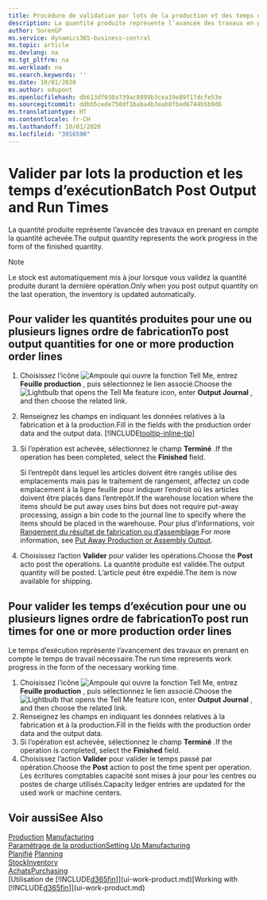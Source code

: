```yaml
---
title: Procédure de validation par lots de la production et des temps d’exécution | Microsoft Docs
description: La quantité produite représente l’avancée des travaux en prenant en compte la quantité achevée.
author: SorenGP
ms.service: dynamics365-business-central
ms.topic: article
ms.devlang: na
ms.tgt_pltfrm: na
ms.workload: na
ms.search.keywords: ''
ms.date: 10/01/2020
ms.author: edupont
ms.openlocfilehash: db613df030a739ac8899b3cea19e89f17dcfe53e
ms.sourcegitcommit: ddbb5cede750df1baba4b3eab8fbed6744b5b9d6
ms.translationtype: HT
ms.contentlocale: fr-CH
ms.lasthandoff: 10/01/2020
ms.locfileid: "3916590"
---
```

# <a name="batch-post-output-and-run-times"></a><span data-ttu-id="7945d-103">Valider par lots la production et les temps d’exécution</span><span class="sxs-lookup"><span data-stu-id="7945d-103">Batch Post Output and Run Times</span></span>
<span data-ttu-id="7945d-104">La quantité produite représente l’avancée des travaux en prenant en compte la quantité achevée.</span><span class="sxs-lookup"><span data-stu-id="7945d-104">The output quantity represents the work progress in the form of the finished quantity.</span></span>  

> [!NOTE]
> <span data-ttu-id="7945d-105">Le stock est automatiquement mis à jour lorsque vous validez la quantité produite durant la dernière opération.</span><span class="sxs-lookup"><span data-stu-id="7945d-105">Only when you post output quantity on the last operation, the inventory is updated automatically.</span></span>  

## <a name="to-post-output-quantities-for-one-or-more-production-order-lines"></a><span data-ttu-id="7945d-106">Pour valider les quantités produites pour une ou plusieurs lignes ordre de fabrication</span><span class="sxs-lookup"><span data-stu-id="7945d-106">To post output quantities for one or more production order lines</span></span>
1. <span data-ttu-id="7945d-107">Choisissez l’icône ![Ampoule qui ouvre la fonction Tell Me](media/ui-search/search_small.png "Dites-moi ce que vous voulez faire"), entrez **Feuille production** , puis sélectionnez le lien associé.</span><span class="sxs-lookup"><span data-stu-id="7945d-107">Choose the ![Lightbulb that opens the Tell Me feature](media/ui-search/search_small.png "Tell me what you want to do") icon, enter **Output Journal** , and then choose the related link.</span></span>  
2. <span data-ttu-id="7945d-108">Renseignez les champs en indiquant les données relatives à la fabrication et à la production.</span><span class="sxs-lookup"><span data-stu-id="7945d-108">Fill in the fields with the production order data and the output data.</span></span> [!INCLUDE[tooltip-inline-tip](includes/tooltip-inline-tip_md.md)]
3. <span data-ttu-id="7945d-109">Si l’opération est achevée, sélectionnez le champ **Terminé** .</span><span class="sxs-lookup"><span data-stu-id="7945d-109">If the operation has been completed, select the **Finished** field.</span></span>  

    <span data-ttu-id="7945d-110">Si l’entrepôt dans lequel les articles doivent être rangés utilise des emplacements mais pas le traitement de rangement, affectez un code emplacement à la ligne feuille pour indiquer l’endroit où les articles doivent être placés dans l’entrepôt.</span><span class="sxs-lookup"><span data-stu-id="7945d-110">If the warehouse location where the items should be put away uses bins but does not require put-away processing,  assign a bin code to the journal line to specify where the items should be placed in the warehouse.</span></span> <span data-ttu-id="7945d-111">Pour plus d’informations, voir [Rangement du résultat de fabrication ou d’assemblage](warehouse-how-to-put-away-production-output.md).</span><span class="sxs-lookup"><span data-stu-id="7945d-111">For more information, see [Put Away Production or Assembly Output](warehouse-how-to-put-away-production-output.md).</span></span>  

4. <span data-ttu-id="7945d-112">Choisissez l’action **Valider** pour valider les opérations.</span><span class="sxs-lookup"><span data-stu-id="7945d-112">Choose the **Post** acto post the operations.</span></span> <span data-ttu-id="7945d-113">La quantité produite est validée.</span><span class="sxs-lookup"><span data-stu-id="7945d-113">The output quantity will be posted.</span></span> <span data-ttu-id="7945d-114">L’article peut être expédié.</span><span class="sxs-lookup"><span data-stu-id="7945d-114">The item is now available for shipping.</span></span>  

## <a name="to-post-run-times-for-one-or-more-production-order-lines"></a><span data-ttu-id="7945d-115">Pour valider les temps d’exécution pour une ou plusieurs lignes ordre de fabrication</span><span class="sxs-lookup"><span data-stu-id="7945d-115">To post run times for one or more production order lines</span></span>
<span data-ttu-id="7945d-116">Le temps d’exécution représente l’avancement des travaux en prenant en compte le temps de travail nécessaire.</span><span class="sxs-lookup"><span data-stu-id="7945d-116">The run time represents work progress in the form of the necessary working time.</span></span>    

1.  <span data-ttu-id="7945d-117">Choisissez l’icône ![Ampoule qui ouvre la fonction Tell Me](media/ui-search/search_small.png "Dites-moi ce que vous voulez faire"), entrez **Feuille production** , puis sélectionnez le lien associé.</span><span class="sxs-lookup"><span data-stu-id="7945d-117">Choose the ![Lightbulb that opens the Tell Me feature](media/ui-search/search_small.png "Tell me what you want to do") icon, enter **Output Journal** , and then choose the related link.</span></span>  
2. <span data-ttu-id="7945d-118">Renseignez les champs en indiquant les données relatives à la fabrication et à la production.</span><span class="sxs-lookup"><span data-stu-id="7945d-118">Fill in the fields with the production order data and the output data.</span></span>  
3.  <span data-ttu-id="7945d-119">Si l’opération est achevée, sélectionnez le champ **Terminé** .</span><span class="sxs-lookup"><span data-stu-id="7945d-119">If the operation is completed, select the **Finished** field.</span></span>  
4. <span data-ttu-id="7945d-120">Choisissez l’action **Valider** pour valider le temps passé par opération.</span><span class="sxs-lookup"><span data-stu-id="7945d-120">Choose the **Post** action to post the time spent per operation.</span></span> <span data-ttu-id="7945d-121">Les écritures comptables capacité sont mises à jour pour les centres ou postes de charge utilisés.</span><span class="sxs-lookup"><span data-stu-id="7945d-121">Capacity ledger entries are updated for the used work or machine centers.</span></span>

## <a name="see-also"></a><span data-ttu-id="7945d-122">Voir aussi</span><span class="sxs-lookup"><span data-stu-id="7945d-122">See Also</span></span>  
<span data-ttu-id="7945d-123">[Production](production-manage-manufacturing.md)  </span><span class="sxs-lookup"><span data-stu-id="7945d-123">[Manufacturing](production-manage-manufacturing.md)  </span></span>  
[<span data-ttu-id="7945d-124">Paramétrage de la production</span><span class="sxs-lookup"><span data-stu-id="7945d-124">Setting Up Manufacturing</span></span>](production-configure-production-processes.md)  
<span data-ttu-id="7945d-125">[Planifié](production-planning.md)    </span><span class="sxs-lookup"><span data-stu-id="7945d-125">[Planning](production-planning.md)    </span></span>  
[<span data-ttu-id="7945d-126">Stock</span><span class="sxs-lookup"><span data-stu-id="7945d-126">Inventory</span></span>](inventory-manage-inventory.md)  
[<span data-ttu-id="7945d-127">Achats</span><span class="sxs-lookup"><span data-stu-id="7945d-127">Purchasing</span></span>](purchasing-manage-purchasing.md)  
<span data-ttu-id="7945d-128">[Utilisation de [!INCLUDE[d365fin](includes/d365fin_md.md)]](ui-work-product.md)</span><span class="sxs-lookup"><span data-stu-id="7945d-128">[Working with [!INCLUDE[d365fin](includes/d365fin_md.md)]](ui-work-product.md)</span></span>
